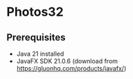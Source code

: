 # Photos32

## Prerequisites
- Java 21 installed
- JavaFX SDK 21.0.6 (download from https://gluonhq.com/products/javafx/)
